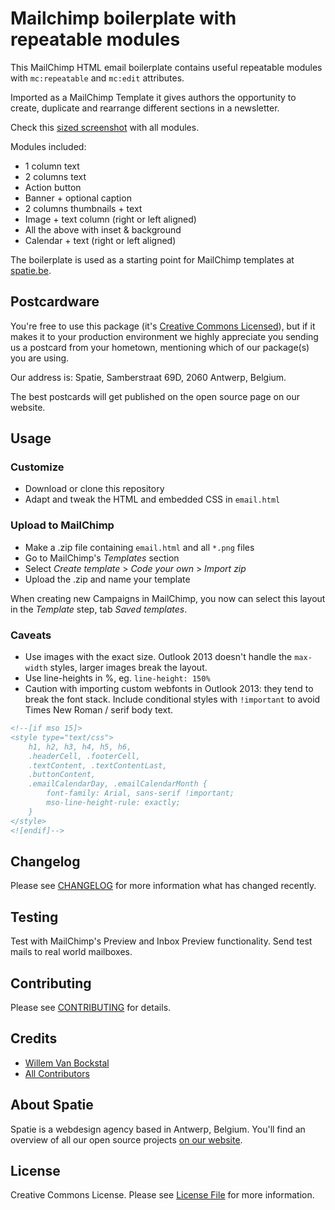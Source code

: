 
# Mailchimp boilerplate with repeatable modules

This MailChimp HTML email boilerplate contains useful repeatable modules with `mc:repeatable` and `mc:edit` attributes. 

Imported as a MailChimp Template it gives authors the opportunity to create, duplicate and rearrange different sections in a newsletter. 

Check this [sized screenshot](src/preview.png) with all modules.

Modules included:

- 1 column text
- 2 columns text
- Action button
- Banner + optional caption
- 2 columns thumbnails + text
- Image + text column (right or left aligned)
- All the above with inset & background
- Calendar + text (right or left aligned)

The boilerplate is used as a starting point for MailChimp templates at [spatie.be](https://spatie.be).

## Postcardware

You're free to use this package (it's [Creative Commons Licensed](LICENSE.md)), but if it makes it to your production environment we highly appreciate you sending us a postcard from your hometown, mentioning which of our package(s) you are using.

Our address is: Spatie, Samberstraat 69D, 2060 Antwerp, Belgium.

The best postcards will get published on the open source page on our website.


## Usage

### Customize

- Download or clone this repository
- Adapt and tweak the HTML and embedded CSS in `email.html`

### Upload to MailChimp

- Make a .zip file containing `email.html` and all `*.png` files
- Go to MailChimp's _Templates_ section 
- Select _Create template_ > _Code your own_ > _Import zip_
- Upload the .zip and name your template

When creating new Campaigns in MailChimp, you now can select this layout in the _Template_ step, tab _Saved templates_.

### Caveats

- Use images with the exact size. Outlook 2013 doesn't handle the `max-width` styles, larger images break the layout.
- Use line-heights in %, eg. `line-height: 150%`
- Caution with importing custom webfonts in Outlook 2013: they tend to break the font stack. Include conditional styles with `!important` to avoid Times New Roman / serif body text.

```html
<!--[if mso 15]>
<style type="text/css">
    h1, h2, h3, h4, h5, h6,
    .headerCell, .footerCell,
    .textContent, .textContentLast,
    .buttonContent,
    .emailCalendarDay, .emailCalendarMonth {
        font-family: Arial, sans-serif !important;
        mso-line-height-rule: exactly;
    }
</style>
<![endif]-->
```


## Changelog

Please see [CHANGELOG](CHANGELOG.md) for more information what has changed recently.

## Testing

Test with MailChimp's Preview and Inbox Preview functionality. Send test mails to real world mailboxes.

## Contributing

Please see [CONTRIBUTING](CONTRIBUTING.md) for details.

## Credits

- [Willem Van Bockstal](https://github.com/willemvb)
- [All Contributors](../../contributors)

## About Spatie
Spatie is a webdesign agency based in Antwerp, Belgium. You'll find an overview of all our open source projects [on our website](https://spatie.be/opensource).

## License

Creative Commons License. Please see [License File](LICENSE.md) for more information.
